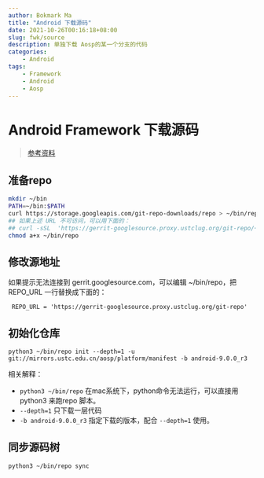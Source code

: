 ```yaml
---
author: Bokmark Ma
title: "Android 下载源码"
date: 2021-10-26T00:16:18+08:00 
slug: fwk/source
description: 单独下载 Aosp的某一个分支的代码
categories:
    - Android
tags:
    - Framework
    - Android
    - Aosp
---
```


# Android Framework 下载源码

> [参考资料](https://lug.ustc.edu.cn/wiki/mirrors/help/aosp/)

## 准备repo
```bash
mkdir ~/bin
PATH=~/bin:$PATH
curl https://storage.googleapis.com/git-repo-downloads/repo > ~/bin/repo
## 如果上述 URL 不可访问，可以用下面的：
## curl -sSL  'https://gerrit-googlesource.proxy.ustclug.org/git-repo/+/master/repo?format=TEXT' |base64 -d > ~/bin/repo
chmod a+x ~/bin/repo
```


## 修改源地址

如果提示无法连接到 gerrit.googlesource.com，可以编辑 ~/bin/repo，把 REPO_URL 一行替换成下面的：  

` REPO_URL = 'https://gerrit-googlesource.proxy.ustclug.org/git-repo'`

## 初始化仓库

```
python3 ~/bin/repo init --depth=1 -u git://mirrors.ustc.edu.cn/aosp/platform/manifest -b android-9.0.0_r3
```
相关解释：
- `python3 ~/bin/repo` 在mac系统下，python命令无法运行，可以直接用 python3 来跑repo 脚本。  
- `--depth=1` 只下载一层代码  
- `-b android-9.0.0_r3` 指定下载的版本，配合  `--depth=1` 使用。

## 同步源码树

```
python3 ~/bin/repo sync
```






 